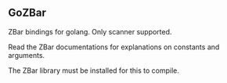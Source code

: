 GoZBar
---
ZBar bindings for golang. Only scanner supported.

Read the ZBar documentations for explanations on constants and arguments.

The ZBar library must be installed for this to compile.
